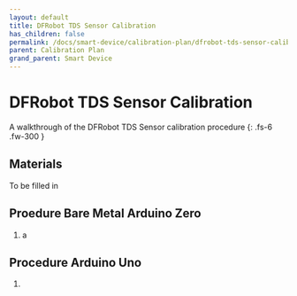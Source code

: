 ```yaml
---
layout: default
title: DFRobot TDS Sensor Calibration
has_children: false
permalink: /docs/smart-device/calibration-plan/dfrobot-tds-sensor-calibration
parent: Calibration Plan
grand_parent: Smart Device
---
```


# DFRobot TDS Sensor Calibration

A walkthrough of the DFRobot TDS Sensor calibration procedure
{: .fs-6 .fw-300 }

## Materials

To be filled in

## Proedure Bare Metal Arduino Zero

1. a

## Procedure Arduino Uno

1. 

<!--
# Publish Data

In this section, the following table is provided  regarding 
publishing of data to the MQTT broker namespace. Additionally,
examples for the payload of the MQTT packet are provided for further
clarity.

## Publish Topic Table

| **Topic**               | **Purpose**                                      |
| ----------------------  | ------------------------------------------------ |
| *$aws/<buoy_id>/data/*  | Destination of raw collected client sensor data. |
| *$aws/<buoy_id>/error/* | Reserved for logging of errors                   |


### JSON Shorthand Abbreviations

The packet payload is published as a serialized JSON string. The values
of the aforementioned string correspond to the particular sensor from which
the data has been collected. A breakdown of the expanded meaning of the shorthand
abbreviations is presented below:

#### **$aws/<buoy_id>/data/**

| **Shorthand**               | **Expanded**                            | **Units**         |
| --------------------------- | --------------------------------------  | ----------------- |
| do                          | Dissolved Oxygen Sensor                 | *mg/L*            |
| ec                          | Electrical Conductivity Sensor          | *ms/cm*           |
| liqlev                      | Liquid Level Sensor                     | *bool*            |
| ph                          | PH Sensor                               | *pH*              |
| tds                         | Total Dissolved Solids Sensor           | *ppm*             |
| tbd                         | Turbidity Sensor                        | *NTU*             |
| wf                          | Water Flow Sensor                       | *L/s*             |
| wp                          | Water Pressure Sensor                   | *kpa*             |
| temp                        | Temperature Sensor                      | *Degrees Celsius* |


### Payload: *$aws/<buoy_id>/error/*

```json
{
  "do": 80.3,      
  "ec": 250.21,    
  "liqlev": true,  
  "ph": 7.03,      
  "tds": 550.96,   
  "tbd": 0.8,      
  "wf": 1.904,     
  "wp": 9.81,      
  "temp" : 20.34   
}
```

### Payload: *$aws/<buoy_id>/error/*
```json
{
  "errno": 4,
  "errmsg": "Failed to collect data from pH sensor"
}
```


 *For more specific sensor information breakdown (name, data type, and data value) please refer to the relevant [sensors docs pages](https://github.com/just-the-docs/just-the-docs/tree/main/docs/CODE_OF_CONDUCT.md).*
 -->